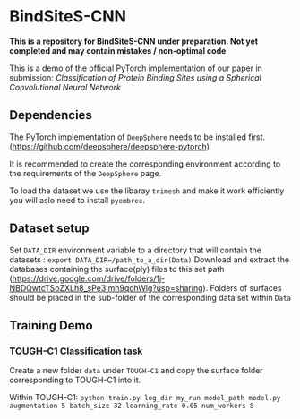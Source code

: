 # BindSiteS-CNN
**This is a repository for  BindSiteS-CNN under preparation. Not yet completed and may contain mistakes / non-optimal code**

This is a demo of the official PyTorch implementation of our paper in submission: *Classification of Protein Binding Sites using a Spherical Convolutional Neural Network*

## Dependencies
The PyTorch implementation of ```DeepSphere``` needs to be installed first. (https://github.com/deepsphere/deepsphere-pytorch)

It is recommended to create the corresponding environment according to the requirements of the ```DeepSphere``` page.

To load the dataset we use the libaray ```trimesh``` and make it work efficiently you will aslo need to install ```pyembree```.

## Dataset setup
Set ```DATA_DIR``` environment variable to a directory that will contain the datasets : ```export DATA_DIR=/path_to_a_dir(Data)```
Download and extract the databases containing the surface(ply) files to this set path (https://drive.google.com/drive/folders/1j-NBDQwtcTSoZXLh8_sPe3Imh9qohWlg?usp=sharing).
Folders of surfaces should be placed in the sub-folder of the corresponding data set within ```Data```

## Training Demo
### TOUGH-C1 Classification task
Create a new folder ```data``` under ```TOUGH-C1``` and copy the surface folder corresponding to TOUGH-C1 into it.

Within TOUGH-C1: ```python train.py log_dir my_run model_path model.py augmentation 5 batch_size 32 learning_rate 0.05 num_workers 8```

